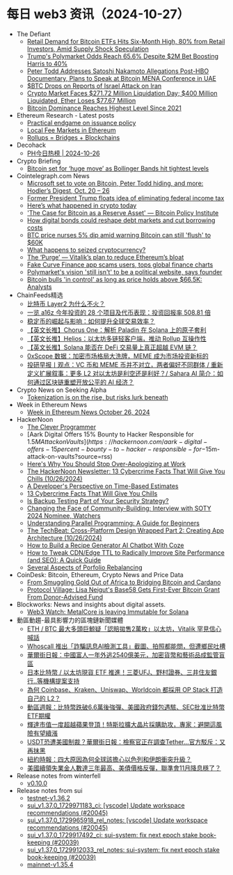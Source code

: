 # 每日 web3 资讯（2024-10-27）

- The Defiant
  - [Retail Demand for Bitcoin ETFs Hits Six-Month High, 80% from Retail Investors, Amid Supply Shock Speculation](https://thedefiant.io/news/markets/retail-demand-bitcoin-etfs-hits-six-month-high-80-retail-investors-amid-supply-edcd7fb3)
  - [Trump's Polymarket Odds Reach 65.6% Despite $2M Bet Boosting Harris to 40%](https://thedefiant.io/news/regulation/trump-s-polymarket-odds-reach-65-6-despite-2m-bet-boosting-harris-to-40-7f13f672)
  - [Peter Todd Addresses Satoshi Nakamoto Allegations Post-HBO Documentary, Plans to Speak at Bitcoin MENA Conference in UAE](https://thedefiant.io/news/people/peter-todd-addresses-satoshi-nakamoto-allegations-post-hbo-documentary-plans-to-ec83f121)
  - [$BTC Drops on Reports of Israel Attack on Iran](https://thedefiant.io/news/markets/btc-drops-on-reports-israel-attack-on-iran-36cd9df7)
  - [Crypto Market Faces $271.72 Million Liquidation Day; $400 Million Liquidated, Ether Loses $77.67 Million](https://thedefiant.io/news/markets/crypto-market-faces-271-72-million-liquidation-day-400-million-liquidated-ether-fce22dcc)
  - [Bitcoin Dominance Reaches Highest Level Since 2021](https://thedefiant.io/news/markets/bitcoin-dominance-reaches-highest-level-since-2021)
- Ethereum Research - Latest posts
  - [Practical endgame on issuance policy](https://ethresear.ch/t/practical-endgame-on-issuance-policy/20747#post_6)
  - [Local Fee Markets in Ethereum](https://ethresear.ch/t/local-fee-markets-in-ethereum/20754#post_6)
  - [Rollups = Bridges + Blockchains](https://ethresear.ch/t/rollups-bridges-blockchains/15739#post_6)
- Decohack
  - [PH今日热榜 | 2024-10-26](https://decohack.com/producthunt-daily-2024-10-26/)
- Crypto Briefing
  - [Bitcoin set for ‘huge move’ as Bollinger Bands hit tightest levels](https://cryptobriefing.com/bitcoin-bollinger-bands-move/)
- Cointelegraph.com News
  - [Microsoft set to vote on Bitcoin, Peter Todd hiding, and more: Hodler’s Digest, Oct. 20 – 26](https://cointelegraph.com/magazine/microsoft-bitcoin-vote-peter-todd-satoshi-bitfinex-wallet-hack-hodlers-digest/?utm_source=rss_feed&utm_medium=rss&utm_campaign=rss_partner_inbound)
  - [Former President Trump floats idea of eliminating federal income tax](https://cointelegraph.com/news/trump-floats-idea-eliminating-federal-income-tax?utm_source=rss_feed&utm_medium=rss&utm_campaign=rss_partner_inbound)
  - [Here’s what happened in crypto today](https://cointelegraph.com/news/what-happened-in-crypto-today?utm_source=rss_feed&utm_medium=rss&utm_campaign=rss_partner_inbound)
  - [&#039;The Case for Bitcoin as a Reserve Asset&#039; — Bitcoin Policy Institute](https://cointelegraph.com/news/the-case-bitcoin-reserve-asset-bitcoin-policy-institute?utm_source=rss_feed&utm_medium=rss&utm_campaign=rss_partner_inbound)
  - [How digital bonds could reshape debt markets and cut borrowing costs](https://cointelegraph.com/news/digital-bonds-blockchain-government-debt-market-impact?utm_source=rss_feed&utm_medium=rss&utm_campaign=rss_partner_inbound)
  - [BTC price nurses 5% dip amid warning Bitcoin can still &#039;flush&#039; to $60K](https://cointelegraph.com/news/btc-price-nurses-5-dip-warning-bitcoin-60k?utm_source=rss_feed&utm_medium=rss&utm_campaign=rss_partner_inbound)
  - [What happens to seized cryptocurrency?](https://cointelegraph.com/explained/what-happens-to-seized-cryptocurrency?utm_source=rss_feed&utm_medium=rss&utm_campaign=rss_partner_inbound)
  - [The ‘Purge’ — Vitalik’s plan to reduce Ethereum’s bloat](https://cointelegraph.com/news/vitalik-buterin-ethereum-purge-plan-reduce-blockchain-bloat?utm_source=rss_feed&utm_medium=rss&utm_campaign=rss_partner_inbound)
  - [Fake Curve Finance app scams users, tops global finance charts](https://cointelegraph.com/news/fake-curve-finance-app-scams-users-tops-finance-charts?utm_source=rss_feed&utm_medium=rss&utm_campaign=rss_partner_inbound)
  - [Polymarket&#039;s vision &#039;still isn&#039;t&#039; to be a political website, says founder](https://cointelegraph.com/news/polymarket-shayne-coplan-united-states-election-political-website-claims?utm_source=rss_feed&utm_medium=rss&utm_campaign=rss_partner_inbound)
  - [Bitcoin bulls &#039;in control&#039; as long as price holds above $66.5K: Analysts](https://cointelegraph.com/news/bitcoin-bulls-btc-price-key-moving-averages-crypto-analysts-kraken?utm_source=rss_feed&utm_medium=rss&utm_campaign=rss_partner_inbound)
- ChainFeeds精选
  - [比特币 Layer2 为什么不火？](https://www.chainfeeds.xyz/feed/detail/5e9b6cc9-a2e9-487c-af21-e3fe9d98b78a)
  - [一览 a16z 今年投资的 28 个项目及代币表现：投资回报率 508.81 倍](https://www.chainfeeds.xyz/feed/detail/ada75834-de29-4b41-9844-820aaf135b22)
  - [稳定币的崛起与影响：如何提升全球交易效率？](https://www.chainfeeds.xyz/feed/detail/4d90a4e9-729f-4d67-bb17-9e3ebaf3d467)
  - [【英文长推】Chorus One：解析 Paladin 在 Solana 上的原子套利](https://www.chainfeeds.xyz/feed/detail/26d3443f-4843-4075-8a99-bb672468f9a9)
  - [【英文长推】Helios：以太坊多链轻客户端，推动 Rollup 互操作性](https://www.chainfeeds.xyz/feed/detail/b6bf3cc6-b82f-43b5-b16a-c5cec975a07d)
  - [【英文长推】Solana 能否在 DeFi 交易量上真正超越 EVM 链？](https://www.chainfeeds.xyz/feed/detail/dc3ad83e-4841-450d-ba46-605635e98989)
  - [0xScope 数据：加密市场格局大洗牌，MEME 成为市场投资新标的](https://www.chainfeeds.xyz/feed/detail/fed0c903-ffc7-4754-b656-7e586233a86b)
  - [投研早报丨观点：VC 币和 MEME 币并不对立，两者偏好不同群体 / 重新定义扩展叙事：更多 L2 对以太坊是利空还是利好？/ Sahara AI 简介：如何通过区块链重塑开放公平的 AI 经济？](https://substack.chainfeeds.xyz/p/vc-meme-l2-sahara-ai-ai)
- Crypto News on Seeking Alpha
  - [Tokenization is on the rise, but risks lurk beneath](https://seekingalpha.com/news/4206072-tokenization-is-on-the-rise-but-risks-lurk-beneath?utm_source=feed_news_crypto&utm_medium=referral&feed_item_type=news)
- Week in Ethereum News
  - [Week in Ethereum News  October 26, 2024](https://weekinethereumnews.com/week-in-ethereum-news-october-26-2024/)
- HackerNoon
  - [The Clever Programmer](https://hackernoon.com/the-clever-programmer?source=rss)
  - [Aark Digital Offers 15% Bounty to Hacker Responsible for $1.5M Attack on Vaults](https://hackernoon.com/aark-digital-offers-15percent-bounty-to-hacker-responsible-for-$15m-attack-on-vaults?source=rss)
  - [Here's Why You Should Stop Over-Apologizing at Work](https://hackernoon.com/heres-why-you-should-stop-over-apologizing-at-work?source=rss)
  - [The HackerNoon Newsletter: 13 Cybercrime Facts That Will Give You Chills (10/26/2024)](https://hackernoon.com/10-26-2024-newsletter?source=rss)
  - [A Developer's Perspective on Time-Based Estimates](https://hackernoon.com/a-developers-perspective-on-time-based-estimates?source=rss)
  - [13 Cybercrime Facts That Will Give You Chills](https://hackernoon.com/13-cybercrime-facts-that-will-give-you-chills?source=rss)
  - [Is Backup Testing Part of Your Security Strategy?](https://hackernoon.com/is-backup-testing-part-of-your-security-strategy?source=rss)
  - [Changing the Face of Community-Building: Interview with SOTY 2024 Nominee, Watchers](https://hackernoon.com/changing-the-face-of-community-building-interview-with-soty-2024-nominee-watchers?source=rss)
  - [Understanding Parallel Programming: A Guide for Beginners](https://hackernoon.com/understanding-parallel-programming-a-guide-for-beginners?source=rss)
  - [The TechBeat: Cross-Platform Design Wrapped Part 2: Creating App Architecture  (10/26/2024)](https://hackernoon.com/10-26-2024-techbeat?source=rss)
  - [How to Build a Recipe Generator AI Chatbot With Coze](https://hackernoon.com/how-to-build-a-recipe-generator-ai-chatbot-with-coze?source=rss)
  - [How to Tweak CDN/Edge TTL to Radically Improve Site Performance (and SEO): A Quick Guide](https://hackernoon.com/how-to-tweak-cdnedge-ttl-to-radically-improve-site-performance-and-seo-a-quick-guide?source=rss)
  - [Several Aspects of Porfolio Rebalancing](https://hackernoon.com/several-aspects-of-porfolio-rebalancing?source=rss)
- CoinDesk: Bitcoin, Ethereum, Crypto News and Price Data
  - [From Smuggling Gold Out of Africa to Bridging Bitcoin and Cardano](https://www.coindesk.com/policy/2024/10/26/from-smuggling-gold-out-of-africa-to-bridging-bitcoin-and-cardano/?utm_medium=referral&utm_source=rss&utm_campaign=headlines)
  - [Protocol Village: Lisa Neigut's Base58 Gets First-Ever Bitcoin Grant From Donor-Advised Fund](https://www.coindesk.com/tech/2024/10/23/protocol-village/?utm_medium=referral&utm_source=rss&utm_campaign=headlines)
- Blockworks: News and insights about digital assets.
  - [Web3 Watch: MetalCore is leaving Immutable for Solana](https://blockworks.co/news/metalcore-web3-game-leaves-immutable-for-solana)
- 動區動趨-最具影響力的區塊鏈新聞媒體
  - [ETH / BTC 最大多頭巨鯨疑「認賠拋售2萬枚」以太坊，Vitalik 罕見信心喊話](https://www.blocktempo.com/whales-accelerate-escape-from-ethereum/)
  - [Whoscall 推出「詐騙訊息AI檢測工具」截圖、拍照都能問，但遭鄉民吐槽](https://www.blocktempo.com/whoscall-launches-free-ai-tool-for-scam-message-detection/)
  - [華爾街日報：中國富人一年外逃2540億美元，加密貨幣和藝術品成監管盲區](https://www.blocktempo.com/wall-street-journal-more-than-250-billion-fled-china/)
  - [日本比特幣 / 以太坊現貨 ETF 推進！三菱UFJ、野村證券、三井住友銀行..等機構提案支持](https://www.blocktempo.com/mitsubishi-ufj-nomura-securities-and-other-institutions-prioritize-support-for-bitcoin-and-ethereum-etfs/)
  - [為何 Coinbase、Kraken、Uniswap、Worldcoin 都採用  OP Stack 打造自己的 L2？](https://www.blocktempo.com/op-stack-technology-is-wildly-popular/)
  - [動區週報：比特幣跌破6.6萬後強彈、美國政府錢包遇駭、SEC批准比特幣ETF期權](https://www.blocktempo.com/quick-look-at-this-week-market-dynamics-and-analysis-1026/)
  - [輝達市值一度超越蘋果登頂！特斯拉擴大晶片採購助攻，專家：避開這風險有望續漲](https://www.blocktempo.com/nvidias-market-cap-briefly-surpasses-apple-becoming-the-worlds-largest/)
  - [USDT恐遭美國制裁？華爾街日報：檢察官正在調查Tether…官方駁斥：又再抹黑](https://www.blocktempo.com/wsj-reveals-tether-is-under-investigation-by-us-prosecutors/)
  - [紐約時報：四大原因為何全球該擔心以色列和伊朗衝突升級？](https://www.blocktempo.com/why-the-world-is-worried-about-escalating-conflict-between-israel-and-iran/)
  - [美國續領失業金人數達三年最高、美債價格反彈，聯準會11月降息穩了？](https://www.blocktempo.com/number-of-americans-claiming-unemployment-benefits-drops/)
- Release notes from winterfell
  - [v0.10.0](https://github.com/facebook/winterfell/releases/tag/v0.10.0)
- Release notes from sui
  - [testnet-v1.36.2](https://github.com/MystenLabs/sui/releases/tag/testnet-v1.36.2)
  - [sui_v1.37.0_1729971183_ci: [vscode] Update workspace recommendations (#20045)](https://github.com/MystenLabs/sui/releases/tag/sui_v1.37.0_1729971183_ci)
  - [sui_v1.37.0_1729965918_rel_notes: [vscode] Update workspace recommendations (#20045)](https://github.com/MystenLabs/sui/releases/tag/sui_v1.37.0_1729965918_rel_notes)
  - [sui_v1.37.0_1729917492_ci: sui-system: fix next epoch stake book-keeping (#20039)](https://github.com/MystenLabs/sui/releases/tag/sui_v1.37.0_1729917492_ci)
  - [sui_v1.37.0_1729912033_rel_notes: sui-system: fix next epoch stake book-keeping (#20039)](https://github.com/MystenLabs/sui/releases/tag/sui_v1.37.0_1729912033_rel_notes)
  - [mainnet-v1.35.4](https://github.com/MystenLabs/sui/releases/tag/mainnet-v1.35.4)
